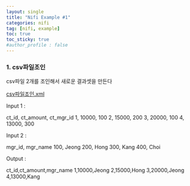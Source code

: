 ```yaml
---
layout: single
title: "Nifi Example #1"
categories: nifi
tag: [nifi, example]
toc: true
toc_sticky: true
#author_profile : false
---
```




### 1. csv파일조인

csv파일 2개를 조인해서 새로운 결과셋을 만든다

 [csv파일조인.xml](../../../Downloads/csv파일조인.xml) 

Input 1 :

ct_id, ct_amount, ct_mgr_id
1, 10000, 100
2, 15000, 200
3, 20000, 100
4, 13000, 300



Input 2 :

mgr_id, mgr_name
100, Jeong
200, Hong
300, Kang
400, Choi



Output : 

ct_id,ct_amount,mgr_name
1,10000,Jeong
2,15000,Hong
3,20000,Jeong
4,13000,Kang 


